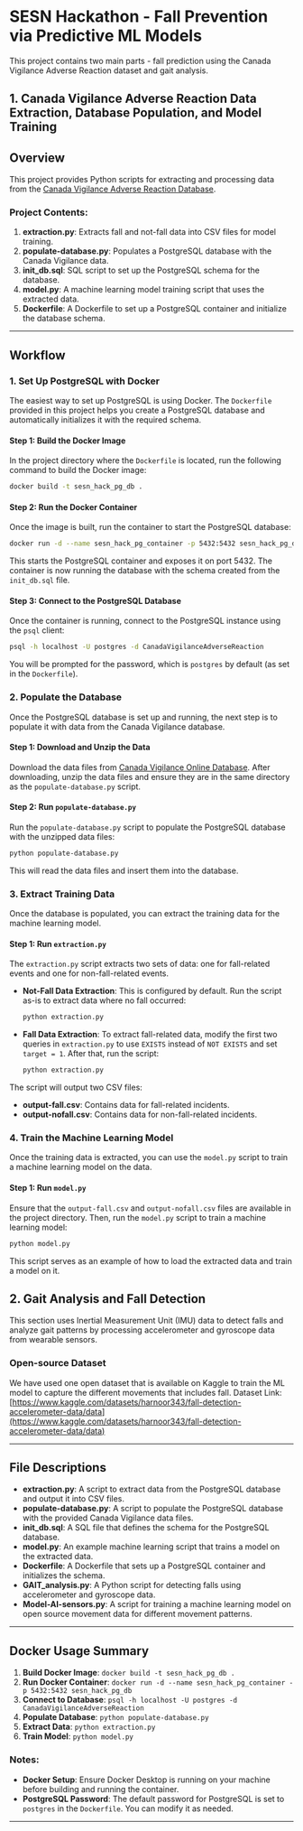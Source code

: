 # SESN Hackathon - Fall Prevention via Predictive ML Models
This project contains two main parts - fall prediction using the Canada Vigilance Adverse Reaction dataset and gait analysis.

## 1. Canada Vigilance Adverse Reaction Data Extraction, Database Population, and Model Training

## Overview

This project provides Python scripts for extracting and processing data from the [Canada Vigilance Adverse Reaction Database](https://www.canada.ca/en/health-canada/services/drugs-health-products/medeffect-canada/adverse-reaction-database/canada-vigilance-online-database-data-extract.html). 

### Project Contents:
1. **extraction.py**: Extracts fall and not-fall data into CSV files for model training.
2. **populate-database.py**: Populates a PostgreSQL database with the Canada Vigilance data.
3. **init_db.sql**: SQL script to set up the PostgreSQL schema for the database.
4. **model.py**: A machine learning model training script that uses the extracted data.
5. **Dockerfile**: A Dockerfile to set up a PostgreSQL container and initialize the database schema.

---

## Workflow

### 1. Set Up PostgreSQL with Docker

The easiest way to set up PostgreSQL is using Docker. The `Dockerfile` provided in this project helps you create a PostgreSQL database and automatically initializes it with the required schema.

#### Step 1: Build the Docker Image

In the project directory where the `Dockerfile` is located, run the following command to build the Docker image:

```bash
docker build -t sesn_hack_pg_db .
```

#### Step 2: Run the Docker Container

Once the image is built, run the container to start the PostgreSQL database:

```bash
docker run -d --name sesn_hack_pg_container -p 5432:5432 sesn_hack_pg_db
```

This starts the PostgreSQL container and exposes it on port 5432. The container is now running the database with the schema created from the `init_db.sql` file.

#### Step 3: Connect to the PostgreSQL Database

Once the container is running, connect to the PostgreSQL instance using the `psql` client:

```bash
psql -h localhost -U postgres -d CanadaVigilanceAdverseReaction
```

You will be prompted for the password, which is `postgres` by default (as set in the `Dockerfile`).

### 2. Populate the Database

Once the PostgreSQL database is set up and running, the next step is to populate it with data from the Canada Vigilance database.

#### Step 1: Download and Unzip the Data

Download the data files from [Canada Vigilance Online Database](https://www.canada.ca/en/health-canada/services/drugs-health-products/medeffect-canada/adverse-reaction-database/canada-vigilance-online-database-data-extract.html). After downloading, unzip the data files and ensure they are in the same directory as the `populate-database.py` script.

#### Step 2: Run `populate-database.py`

Run the `populate-database.py` script to populate the PostgreSQL database with the unzipped data files:

```bash
python populate-database.py
```

This will read the data files and insert them into the database.

### 3. Extract Training Data

Once the database is populated, you can extract the training data for the machine learning model.

#### Step 1: Run `extraction.py`

The `extraction.py` script extracts two sets of data: one for fall-related events and one for non-fall-related events.

- **Not-Fall Data Extraction**: This is configured by default. Run the script as-is to extract data where no fall occurred:
  ```bash
  python extraction.py
  ```

- **Fall Data Extraction**: To extract fall-related data, modify the first two queries in `extraction.py` to use `EXISTS` instead of `NOT EXISTS` and set `target = 1`. After that, run the script:
  ```bash
  python extraction.py
  ```

The script will output two CSV files:
- **output-fall.csv**: Contains data for fall-related incidents.
- **output-nofall.csv**: Contains data for non-fall-related incidents.

### 4. Train the Machine Learning Model

Once the training data is extracted, you can use the `model.py` script to train a machine learning model on the data.

#### Step 1: Run `model.py`

Ensure that the `output-fall.csv` and `output-nofall.csv` files are available in the project directory. Then, run the `model.py` script to train a machine learning model:

```bash
python model.py
```

This script serves as an example of how to load the extracted data and train a model on it.


## 2. Gait Analysis and Fall Detection

This section uses Inertial Measurement Unit (IMU) data to detect falls and analyze gait patterns by processing accelerometer and gyroscope data from wearable sensors.

### Open-source Dataset

We have used one open dataset that is available on Kaggle to train the ML model to capture the different movements that includes fall.
Dataset Link: [https://www.kaggle.com/datasets/harnoor343/fall-detection-accelerometer-data/data](https://www.kaggle.com/datasets/harnoor343/fall-detection-accelerometer-data/data)


---

## File Descriptions

- **extraction.py**: A script to extract data from the PostgreSQL database and output it into CSV files.
- **populate-database.py**: A script to populate the PostgreSQL database with the provided Canada Vigilance data files.
- **init_db.sql**: A SQL file that defines the schema for the PostgreSQL database.
- **model.py**: An example machine learning script that trains a model on the extracted data.
- **Dockerfile**: A Dockerfile that sets up a PostgreSQL container and initializes the schema.
- **GAIT_analysis.py**: A Python script for detecting falls using accelerometer and gyroscope data.
- **Model-AI-sensors.py**: A script for training a machine learning model on open source movement data for different movement patterns.

---

## Docker Usage Summary

1. **Build Docker Image**: `docker build -t sesn_hack_pg_db .`
2. **Run Docker Container**: `docker run -d --name sesn_hack_pg_container -p 5432:5432 sesn_hack_pg_db`
3. **Connect to Database**: `psql -h localhost -U postgres -d CanadaVigilanceAdverseReaction`
4. **Populate Database**: `python populate-database.py`
5. **Extract Data**: `python extraction.py`
6. **Train Model**: `python model.py`



### Notes:

- **Docker Setup**: Ensure Docker Desktop is running on your machine before building and running the container.
- **PostgreSQL Password**: The default password for PostgreSQL is set to `postgres` in the `Dockerfile`. You can modify it as needed.

---